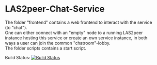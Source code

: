 LAS2peer-Chat-Service
=====================

The folder "frontend" contains a web frontend to interact with the service (to "chat").  
One can either connect with an "empty" node to a running LAS2peer instance hosting this service
or create an own service instance, in both ways a user can join the common "chatroom"-lobby.  
The folder scripts contains a start script.  

Build Status: [![Build Status](https://api.travis-ci.org/rwth-acis/LAS2peer-Chat-Service.png)](https://travis-ci.org/rwth-acis/LAS2peer-Chat-Service)